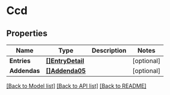 # Ccd

## Properties

Name | Type | Description | Notes
------------ | ------------- | ------------- | -------------
**Entries** | [**[]EntryDetail**](EntryDetail.md) |  | [optional] 
**Addendas** | [**[]Addenda05**](Addenda05.md) |  | [optional] 

[[Back to Model list]](../README.md#documentation-for-models) [[Back to API list]](../README.md#documentation-for-api-endpoints) [[Back to README]](../README.md)


